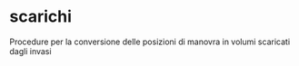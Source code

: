 # scarichi
Procedure per la conversione delle posizioni di manovra in volumi scaricati dagli invasi
